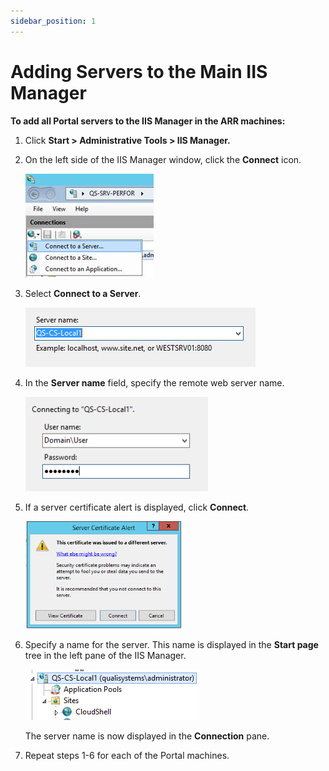 ```yaml
---
sidebar_position: 1
---
```


# Adding Servers to the Main IIS Manager

**To add all Portal servers to the IIS Manager in the ARR machines:**

1. Click **Start > Administrative Tools > IIS Manager.**

2. On the left side of the IIS Manager window, click the **Connect** icon.
    
    ![](/Images/HA1/Adding-Servers-to-the-main.jpg)
    

3. Select **Connect to a Server**.
    
    ![](/Images/HA1/Adding-Servers-to-the-main.png)
    

4. In the **Server name** field, specify the remote web server name.
    
    ![](/Images/HA1/Adding-Servers-to-the-main_1_292x151.png)
    

5. If a server certificate alert is displayed, click **Connect**.
    
    ![](/Images/HA1/Adding-Servers-to-the-main_2_250x172.png)
    

6. Specify a name for the server. This name is displayed in the **Start page** tree in the left pane of the IIS Manager.
    
    ![](/Images/HA1/Adding-Servers-to-the-main_3.png)
    
    The server name is now displayed in the **Connection** pane.
    

7. Repeat steps 1-6 for each of the Portal machines.